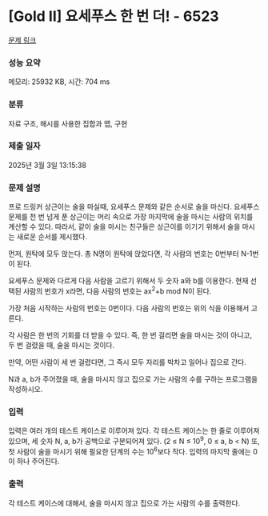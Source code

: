 # [Gold II] 요세푸스 한 번 더! - 6523 

[문제 링크](https://www.acmicpc.net/problem/6523) 

### 성능 요약

메모리: 25932 KB, 시간: 704 ms

### 분류

자료 구조, 해시를 사용한 집합과 맵, 구현

### 제출 일자

2025년 3월 3일 13:15:38

### 문제 설명

<p>프로 드링커 상근이는 술을 마실때, 요세푸스 문제와 같은 순서로 술을 마신다. 요세푸스 문제를 천 번 넘게 푼 상근이는 머리 속으로 가장 마지막에 술을 마시는 사람의 위치를 계산할 수 있다. 따라서, 같이 술을 마시는 친구들은 상근이를 이기기 위해서 술을 마시는 새로운 순서를 제시했다.</p>

<p>먼저, 원탁에 모두 앉는다. 총 N명이 원탁에 앉았다면, 각 사람의 번호는 0번부터 N-1번이 된다.</p>

<p>요세푸스 문제와 다르게 다음 사람을 고르기 위해서 두 숫자 a와 b를 이용한다. 현재 선택된 사람의 번호가 x라면, 다음 사람의 번호는 ax<sup>2</sup>+b mod N이 된다.</p>

<p>가장 처음 시작하는 사람의 번호는 0번이다. 다음 사람의 번호는 위의 식을 이용해서 고른다.</p>

<p>각 사람은 한 번의 기회를 더 받을 수 있다. 즉, 한 번 걸리면 술을 마시는 것이 아니고, 두 번 걸렸을 때, 술을 마시는 것이다.</p>

<p>만약, 어떤 사람이 세 번 걸렸다면, 그 즉시 모두 자리를 박차고 일어나 집으로 간다.</p>

<p>N과 a, b가 주어졌을 때, 술을 마시지 않고 집으로 가는 사람의 수를 구하는 프로그램을 작성하시오.</p>

### 입력 

 <p>입력은 여러 개의 테스트 케이스로 이루어져 있다. 각 테스트 케이스는 한 줄로 이루어져 있으며, 세 숫자 N, a, b가 공백으로 구분되어져 있다. (2 ≤ N ≤ 10<sup>9</sup>, 0 ≤ a, b < N) 또, 첫 사람이 술을 마시기 위해 필요한 단계의 수는 10<sup>6</sup>보다 작다. 입력의 마지막 줄에는 0이 하나 주어진다.</p>

### 출력 

 <p>각 테스트 케이스에 대해서, 술을 마시지 않고 집으로 가는 사람의 수를 출력한다.</p>

